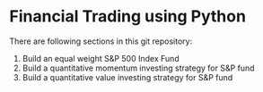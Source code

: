 # Financial Trading using Python

There are following sections in this git repository:

1. Build an equal weight S&P 500 Index Fund
2. Build a quantitative momentum investing strategy for S&P fund
3. Build a quantitative value investing strategy for S&P fund
